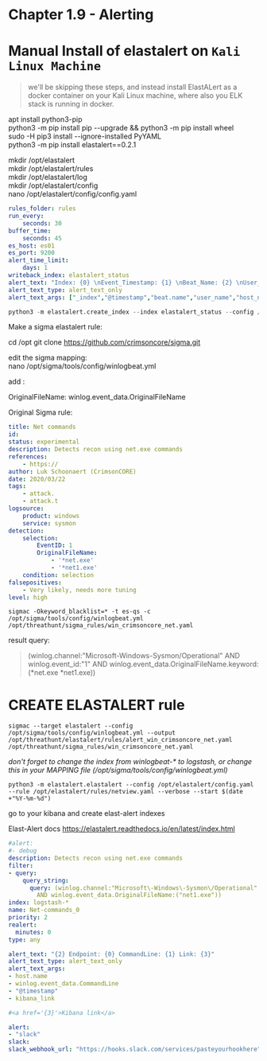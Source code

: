 #   Chapter 1.9 - Alerting

Manual Install of elastalert on `Kali Linux Machine`
====

>we'll be skipping these steps, and instead install ElastALert as a docker container on your Kali Linux machine, where also you ELK stack is running in docker.

apt install python3-pip  
python3 -m pip install pip --upgrade && python3 -m pip install wheel  
sudo -H pip3 install --ignore-installed PyYAML  
python3 -m pip install elastalert==0.2.1  

mkdir /opt/elastalert  
mkdir /opt/elastalert/rules  
mkdir /opt/elastalert/log  
mkdir /opt/elastalert/config    
nano /opt/elastalert/config/config.yaml    

```yml
rules_folder: rules
run_every:
    seconds: 30
buffer_time:
    seconds: 45
es_host: es01
es_port: 9200
alert_time_limit:
    days: 1
writeback_index: elastalert_status
alert_text: "Index: {0} \nEvent_Timestamp: {1} \nBeat_Name: {2} \nUser_Name: {3} \nHost_Name: {4} \nLog_Name: {5} \nOriginal_Message: \n\n{6}"
alert_text_type: alert_text_only
alert_text_args: ["_index","@timestamp","beat.name","user_name","host_name","log_name","z_original_message"]
```

```python 
python3 -m elastalert.create_index --index elastalert_status --config /opt/elastalert/config.yaml
```

Make a sigma elastalert rule:

cd /opt
git clone https://github.com/crimsoncore/sigma.git

edit the sigma mapping:  
nano /opt/sigma/tools/config/winlogbeat.yml

add :

OriginalFileName: winlog.event_data.OriginalFileName

Original Sigma rule:
```yaml
title: Net commands
id:
status: experimental
description: Detects recon using net.exe commands
references:
    - https://
author: Luk Schoonaert (CrimsonCORE)
date: 2020/03/22
tags:
    - attack.
    - attack.t
logsource:
    product: windows
    service: sysmon
detection:
    selection:
        EventID: 1
        OriginalFileName:
            - '*net.exe'
            - '*net1.exe'
    condition: selection
falsepositives:
    - Very likely, needs more tuning
level: high
```

```code 
sigmac -Okeyword_blacklist=* -t es-qs -c /opt/sigma/tools/config/winlogbeat.yml /opt/threathunt/sigma_rules/win_crimsoncore_net.yaml
```

result query:  
>(winlog.channel:"Microsoft\-Windows\-Sysmon\/Operational" AND winlog.event_id:"1" AND winlog.event_data.OriginalFileName.keyword:(*net.exe *net1.exe))

CREATE ELASTALERT rule
====

```code
sigmac --target elastalert --config /opt/sigma/tools/config/winlogbeat.yml --output /opt/threathunt/elastalert/rules/alert_win_crimsoncore_net.yaml /opt/threathunt/sigma_rules/win_crimsoncore_net.yaml
```

_don't forget to change the index from winlogbeat-* to logstash, or change this in your MAPPING file (/opt/sigma/tools/config/winlogbeat.yml)_

```code
python3 -m elastalert.elastalert --config /opt/elastalert/config.yaml --rule /opt/elastalert/rules/netview.yaml --verbose --start $(date +"%Y-%m-%d")
```

go to your kibana and create elast-alert indexes

Elast-Alert docs
https://elastalert.readthedocs.io/en/latest/index.html

```yml
#alert:
#- debug
description: Detects recon using net.exe commands
filter:
- query:
    query_string:
      query: (winlog.channel:"Microsoft\-Windows\-Sysmon\/Operational" AND winlog.event_id:"1"
        AND winlog.event_data.OriginalFileName:("net1.exe"))
index: logstash-*
name: Net-commands_0
priority: 2
realert:
  minutes: 0
type: any

alert_text: "{2} Endpoint: {0} CommandLine: {1} Link: {3}"
alert_text_type: alert_text_only
alert_text_args:
- host.name
- winlog.event_data.CommandLine
- "@timestamp"
- kibana_link

#<a href='{3}'>Kibana link</a>

alert:
- "slack"
slack:
slack_webhook_url: "https://hooks.slack.com/services/pasteyourhookhere"
```
